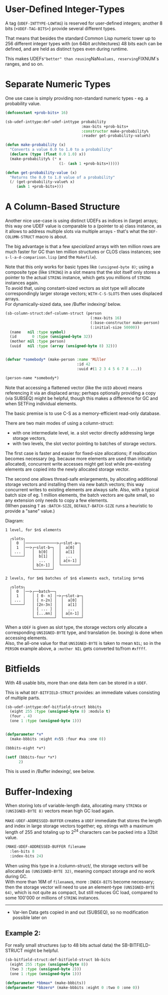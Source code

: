 # User-Defined Integer-Types


A tag (`UDEF-INTTYPE-LOWTAG`) is reserved for user-defined integers;
another 8 bits (`+UDEF-TAG-BITS+`) provide several different types.

That means that besides the standard Common Lisp numeric tower
up to 256 different integer types with (on 64bit architectures) 48 bits each
can be defined, and are held as distinct types even during runtime.

This makes UDEFs` "better" than reusing `NaN` values,
reserving `FIXNUM`s ranges, and so on.


# Separate Numeric Types

One use case is simply providing non-standard numeric types -
eg. a probability value.


```lisp
(defconstant +prob-bits+ 16)

(sb-udef-inttype:def-udef-inttype probability
                                  :max-bits +prob-bits+
                                  :constructor make-probability%
                                  :reader get-probability-value%)

(defun make-probability (x)
  "Converts a value 0.0 to 1.0 to a probability"
  (declare (type (float 0.0 1.0) x))
  (make-probability% (* x
                        (1- (ash 1 +prob-bits+)))))

(defun get-probability-value (x)
  "Returns the 0.0 to 1.0 value of a probability"
  (/ (get-probability-value% x)
     (ash 1 +prob-bits+)))
```


# A Column-Based Structure

Another nice use-case is using distinct UDEFs as indices in (large) arrays;
this way one UDEF value is comparable to a (pointer to a) class instance,
as it allows to address multiple slots via multiple arrays - 
that's what the `DEF-COLUMN-STRUCT` macro is about.

The big advantage is that a few _specialized_ arrays with ten million rows
are much faster for GC than ten million structures or CLOS class instances;
see `s-l-a-d-comparison.lisp` (and the `Makefile`).

Note that this only works for basic types like `(unsigned-byte 8)`;
using a composite type (like `STRING`) in a slot means
that the slot itself only stores a pointer to the actual `STRING` instance,
which gets you millions of `STRING` instances again. \
To avoid that, using constant-sized vectors as slot type will allocate
correspondingly larger storage vectors; `WITH-C-S-SLOTS` then uses
displaced arrays. \
For dynamically-sized data, see /Buffer indexing/ below.


```lisp
(sb-column-struct:def-column-struct (person
                                      (:max-bits 16)
                                      (:base-constructor make-person)
                                      (:initial-size 50000))
  (name   nil :type symbol)
  (id       0 :type (unsigned-byte 32))
  (mother nil :type person)
  (uuid   nil :type (array (unsigned-byte 8) 32)))


(defvar *somebody* (make-person :name 'Miller 
                                :id 42
                                :uuid #(1 2 3 4 5 6 7 8 ...))

(person-name *somebody*)
```

Note that accessing a flattened vector (like the `UUID` above) means 
referencing it via an displaced array; perhaps optionally providing
a copy (via SUBSEQ) might be helpful, though
this makes a difference for GC and when SETFing individual elements.

The basic premise is to use C-S as a memory-efficient read-only database.



There are two main modes of using a column-struct:
- with one intermediate level, ie. a slot vector directly addressing 
  large storage vectors,
- with two levels, the slot vector pointing to batches of storage vectors.

The first case is faster and easier for fixed-size allocations;
if reallocation becomes necessary (eg. because more elements are used than
initially allocated), concurrent write accesses might get lost
while pre-existing elements are copied into the newly allocated storage vector.

The second one allows thread-safe enlargements, by allocating
additional storage vectors and installing them via new batch vectors;
this way concurrent writes to existing elements are always safe.
Also, with a typical batch size of eg. 1 million elements,
the batch vectors are quite small, so any extension only needs
to copy a few elements. \
(When passing `T` as `:BATCH-SIZE`, `DEFAULT-BATCH-SIZE` runs
a heuristic to provide a "sane" value.)

Diagram:
```
1 level, for $n$ elements

  ┌slots┐
  │  0  │──────────────>┌─slot-a─┐
  │  1  │──>┌─slot-b─┐  │  a[0]  │
  │ ... │   │  b[0]  │  │  a[1]  │
  └─────┘   │  b[1]  │  │  ...   │
            │  ...   │  │ a[n-1] │
            │ b[n-1] │  └────────┘
            └────────┘

2 levels, for $m$ batches of $n$ elements each, totaling $n*m$

  ┌slots┐
  │  0  │──>┌──batch──┐
  │  1  │   │ [ 0- n] │─>┌─slot-a─┐
  │ ... │   │ [ n-2n] │  │  a[0]  │
  └─────┘   │ [2n-3n] │  │  a[1]  │
            │ [ ... ] │  │  ...   │
            │ [...mn] │  │ a[n-1] │
            └─────────┘  └────────┘
```

When a `UDEF` is given as slot type, the storage vectors only allocate
a corresponding `UNSIGNED-BYTE` type, and translation (ie. boxing) is done
when accessing elements. \
Also, the all-one value for that `UNSIGNED-BYTE` is taken to mean `NIL`;
so in the `PERSON` example above, a `:mother NIL` gets converted to/from `#xffff`.


# Bitfields

With 48 usable bits, more than one data item can be stored in a `UDEF`.

This is what `DEF-BITFIELD-STRUCT` provides: an immediate values consisting of multiple parts.


```lisp
(sb-udef-inttype:def-bitfield-struct bbbits
  (eight 255 :type (unsigned-byte 8) :modulo t)
  (four . 4)
  (one 1 :type (unsigned-byte 1)))


(defparameter *x* 
  (make-bbbits :eight #x55 :four #xa :one 0))

(bbbits-eight *x*)

(setf (bbbits-four *x*)
      2)
```

This is used in /Buffer indexing/, see below.


# Buffer-Indexing

When storing lots of variable-length data, allocating many `STRING`s or
`(UNSIGNED-BYTE 8)` vectors mean high GC load again.

`MAKE-UDEF-ADDRESSED-BUFFER` creates a `UDEF` immediate that stores
the length and index in large storage vectors together;
eg. strings with a maximum length of 255 and totaling up to $2^24$ characters
can be packed into a 32bit value.

```lisp
(MAKE-UDEF-ADDRESSED-BUFFER filename
  :len-bits 8
  :index-bits 24)
```

When using this type in a /column-struct/, the storage vectors
will be allocated as `(UNSIGNED-BYTE 32)`, 
meaning compact storage and no work during GC. \
With more than 16M of `filename`s, more `:INDEX-BITS` become necessary;
then the storage vector will need to use an element-type `(UNSIGNED-BYTE 64)`,
which is not quite as compact, but still reduces GC load, compared to
some 100'000 or millions of `STRING` instances.


-----------------------------------
- Var-len Data gets copied in and out (SUBSEQ), so no modification possible later on


## Example 2:

For really small structures (up to 48 bits actual data) the
SB-BITFIELD-STRUCT might be helpful.


```lisp
(sb-bitfield-struct:def-bitfield-struct bb-bits
  (eight 255 :type (unsigned-byte 8))
  (two 3 :type (unsigned-byte 2)))
  (one 1 :type (unsigned-byte 1)))

(defparameter *bbmax* (make-bbbits))
(defparameter *bbzero* (make-bbbits :eight 0 :two 0 :one 0))
```

